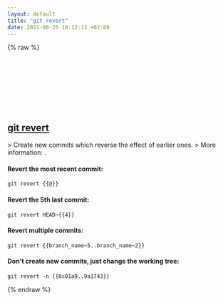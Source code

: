 ```yaml
---
layout: default
title: "git revert"
date: 2021-06-25 18:12:13 +02:00
---
```

{% raw %}
<h2 id="git-revert">
  <a href="/en/common/git-revert.html">git revert</a> <a href="#git-revert"><svg class="icon">
    <use href="/assets/images/unicode_sprite.svg#link" />
  </svg></a>
</h2>
> Create new commits which reverse the effect of earlier ones.
> More information: <https://git-scm.com/docs/git-revert>.

#### Revert the most recent commit:
```shell
git revert {{@}}
```
#### Revert the 5th last commit:
```shell
git revert HEAD~{{4}}
```
#### Revert multiple commits:
```shell
git revert {{branch_name~5..branch_name~2}}
```
#### Don't create new commits, just change the working tree:
```shell
git revert -n {{0c01a9..9a1743}}
```
{% endraw %}
